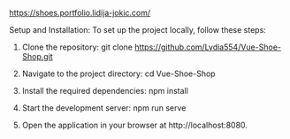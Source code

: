 https://shoes.portfolio.lidija-jokic.com/


Setup and Installation:
To set up the project locally, follow these steps:

1. Clone the repository:
git clone https://github.com/Lydia554/Vue-Shoe-Shop.git

2. Navigate to the project directory:
cd Vue-Shoe-Shop

3. Install the required dependencies:
npm install

4. Start the development server:
npm run serve

5. Open the application in your browser at http://localhost:8080.
